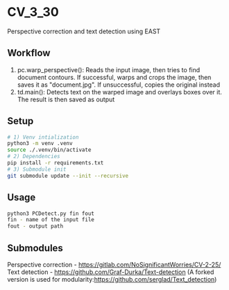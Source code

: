 # CV_3_30
Perspective correction and text detection using EAST
## Workflow
1) pc.warp_perspective(): Reads the input image, then tries to find document contours. If successful, warps and crops the image, then saves it as "document.jpg". If unsuccessful, copies the original instead
2) td.main(): Detects text on the warped image and overlays boxes over it. The result is then saved as output
## Setup
```bash
# 1) Venv intialization
python3 -m venv .venv
source ./.venv/bin/activate
# 2) Dependencies
pip install -r requirements.txt
# 3) Submodule init
git submodule update --init --recursive
```
## Usage
```bash
python3 PCDetect.py fin fout
fin - name of the input file
fout - output path
```
## Submodules
Perspective correction - https://gitlab.com/NoSignificantWorries/CV-2-25/
Text detection - https://github.com/Graf-Durka/Text-detection (A forked version is used for modularity:https://github.com/serglad/Text_detection)
